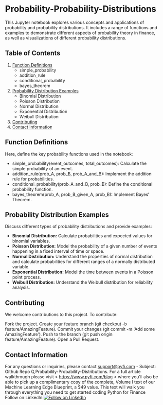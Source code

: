 # Probability-Probability-Distributions
This Jupyter notebook explores various concepts and applications of probability and probability distributions. It includes a range of functions and examples to demonstrate different aspects of probability theory in finance, as well as visualizations of different probability distributions.


## Table of Contents

1. [Function Definitions](#function-definitions)
    - simple_probability
    - addition_rule
    - conditional_probability
    - bayes_theorem
2. [Probability Distribution Examples](#probability-distribution-examples)
    - Binomial Distribution
    - Poisson Distribution
    - Normal Distribution
    - Exponential Distribution
    - Weibull Distribution
3. [Contributing](#contributing)
4. [Contact Information](#contact-information)

<a name="function-definitions"></a>
## Function Definitions

Here, define the key probability functions used in the notebook:

- simple_probability(event_outcomes, total_outcomes): Calculate the simple probability of an event.
- addition_rule(prob_A, prob_B, prob_A_and_B): Implement the addition rule for probabilities.
- conditional_probability(prob_A_and_B, prob_B): Define the conditional probability function.
- bayes_theorem(prob_A, prob_B_given_A, prob_B): Implement Bayes' Theorem.

<a name="using-the-functions"></a>

<a name="probability-distribution-examples"></a>
## Probability Distribution Examples

Discuss different types of probability distributions and provide examples:

- **Binomial Distribution:** Calculate probabilities and expected values for binomial variables.
- **Poisson Distribution:** Model the probability of a given number of events happening in a fixed interval of time or space.
- **Normal Distribution:** Understand the properties of normal distribution and calculate probabilities for different ranges of a normally distributed variable.
- **Exponential Distribution:** Model the time between events in a Poisson point process.
- **Weibull Distribution:** Understand the Weibull distribution for reliability analysis.

<a name="contributing"></a>

## Contributing
We welcome contributions to this project. To contribute:

Fork the project.
Create your feature branch (git checkout -b feature/AmazingFeature).
Commit your changes (git commit -m 'Add some AmazingFeature').
Push to the branch (git push origin feature/AmazingFeature).
Open a Pull Request.
## Contact Information
For any questions or inquiries, please contact support@pyfi.com - Subject: Github Repo Q,Probability-Probability-Distributions. For a full article walkthrough please visit > https://www.pyfi.com/blog < where you'll also be able to pick up a complimentary copy of the complete, Volume I text of our Machine Learning Edge Blueprint, a $49 value. This text will walk you through everything you need to get started coding Python for Finance Follow on LinkedIn
[![Follow on LinkedIn](https://img.shields.io/badge/Follow%20on-LinkedIn-blue?style=social&logo=linkedin)](https://www.linkedin.com/company/pyfi/)

